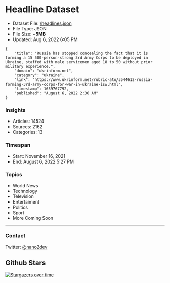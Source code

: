 # Headline Dataset

- Dataset File: [/headlines.json](https://raw.githubusercontent.com/fwd/news/master/headlines.json) 
- File Type: JSON
- File Size: ~**5MB**
- Updated: Aug 6, 2022 6:05 PM

```
{
    "title": "Russia has stopped concealing the fact that it is forming a 15 500-person-strong 3rd Army Corps to be deployed in Ukraine, staffed with male servicemen aged 18 to 50 without prior military experience.",
    "domain": "ukrinform.net",
    "category": "ukraine",
    "link": "https://www.ukrinform.net/rubric-ato/3544612-russia-forming-3rd-army-corps-for-war-in-ukraine-isw.html",
    "timestamp": 1659767792,
    "published": "August 6, 2022 2:36 AM"
}
```

### Insights

- Articles: 14524
- Sources: 2162
- Categories: 13

### Timespan

- Start: November 16, 2021
- End: August 6, 2022 5:27 PM

### Topics

- World News
- Technology
- Television
- Entertaiment
- Politics
- Sport
- More Coming Soon

---

### Contact 

Twitter: [@nano2dev](https://twitter.com/nano2dev)

## Github Stars

[![Stargazers over time](https://starchart.cc/fwd/news.svg)](https://starchart.cc/fwd/news)
	